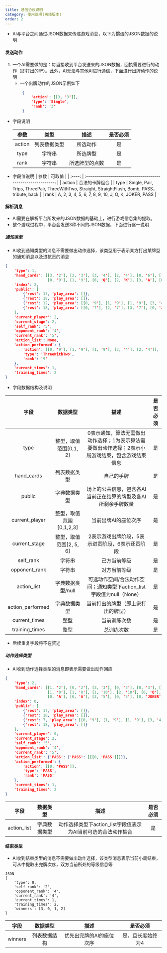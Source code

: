 ```yaml
---
title: 通信协议说明
category: 使用说明(离线版本)
order: 2
---
```


+ AI与平台之间通过JSON数据来传递游戏消息，以下为掼蛋的JSON数据的说明



#### 发送动作

1. 一个AI需要做的是：每当接收到平台发送来的JSON数据，回执需要进行的动作（即打出的牌）。此外，AI无法与其他AI进行通信，下面进行出牌动作的说明
   + 一个出牌动作的JSON示例如下
      ```json
       {
           'action': [[3, '3']],
           'type': 'Single',
           'rank': '3'
       }
      ```
      
+ 字段说明
  
    |  参数  |     类型     |      描述      | 是否必须 |
    | :----: | :----------: | :------------: | :------: |
    | action | 列表数据类型 |    所选动作    |    是    |
    |  type  |    字符串    |    所选牌型    |    是    |
    |  rank  |    字符串    | 所选牌型的点数 |    是    |
   
+ 字段值说明
  |  参数  |                            可取值                            |
  | :----: | :----------------------------------------------------------: |
  | action |                        合法的卡牌组合                        |
  |  type  | Single, Pair, Trips, ThreePair, ThreeWithTwo, Straight, StraightFlush, Bomb, PASS，tribute, back |
  |  rank  |     A, 2, 3, 4, 5, 6, 7, 8, 9, 10, J, Q, K, JOKER, PASS      |
  
   
  
   

#### 解析消息

+ AI需要在解析平台所发来的JSON数据的基础上，进行游戏信息集的提取。
+ 整个游戏过程中，平台会发送3种不同的JSON数据，下面进行逐一说明

##### 通知类型

+ AI收到通知类型的消息不需要做出动作选择，该类型用于表示某方打出某牌型的通知消息以及进抗贡的消息

```json
{
    'type': 1, 
    'hand_cards': [[3, '2'], [2, '3'], [3, '4'], [2, '4'], [0, '6'], [1, '9'], 
                   [0, '9'], [1, '9'], [0, 'Q'], [2, 'K'], [3, 'A'], [0, 'JOKER']], 
    'index': 2, 
    'public': [
        {'rest': 17, 'play_area': []}, 
        {'rest': 18, 'play_area': []}, 
        {'rest': 12, 'play_area': [[0, '9'], [1, '9'], [1, '9'], [3, '4'], [2, '4']]}, 
        {'rest': 18, 'play_area': [[0, '7'], [2, '7'], [3, '7'], [0, 'J'], [0, 'J']]}
    ], 
    'current_player': 2,
    'current_stage': 2, 
    'self_rank': '5', 
    'opponent_rank': '4', 
    'current_rank': '5', 
    'action_list': None, 
    'action_performed': {
        'action': [[0, '9'], [1, '9'], [1, '9'], [3, '4'], [2, '4']], 
        'type': 'ThreeWithTwo', 
        'rank': '9'
    }, 
    'current_times': 1, 
    'training_times': 2
}
```

+ 字段数据结构及说明

|       字段       |        数据类型         |                             描述                             | 是否必须 |
| :--------------: | :---------------------: | :----------------------------------------------------------: | :------: |
|       type       | 整型，取值范围[0,1, 2]  | 0表示通知，算法无需做出动作选择；1为表示算法需要做出动作选择；2表示小局游戏结束，包含游戏结束信息 |    是    |
|    hand_cards    |      列表数据类型       |                          自己的手牌                          |    是    |
|      public      |      字典数据类型       | 场上的公共信息，包含各AI当前正在结算的牌型及各AI所剩余手牌数量 |    是    |
|  current_player  | 整型，取值范围[0,1,2,3] |                     当前出牌AI的座位次序                     |    是    |
|  current_stage   | 整型，取值范围[2, 5, 6] |       2表示游戏出牌阶段，5表示进贡阶段，6表示还贡阶段        |    是    |
|    self_rank     |         字符串          |                         己方当前等级                         |    是    |
|  opponent_rank   |         字符串          |                         对方当前等级                         |    是    |
|   action_list    |    字典数据类型/null    | 可选动作空间/合法动作空间；通知类型下action_list字段值为null（None） |    是    |
| action_performed |      字典数据类型       |              当前打出的牌型（即上家打出的牌型）              |    是    |
|  current_times   |          整型           |                         当前训练次数                         |    是    |
|  training_times  |          整型           |                          总训练次数                          |    是    |

+ 后续重复字段将不在赘述

##### 动作选择类型

+ AI收到动作选择类型的消息即表示需要做出动作回应

```json
{
    'type': 2, 
    'hand_cards': [[1, '2'], [0, '2'], [3, '3'], [0, '3'], [0, '3'], [1, '6'], 
                   [1, '8'], [1, '8'], [1, '10'], [2, '10'], [0, 'Q'], [3, 'Q'],
                   [0, 'A'], [0, 'A'], [3, '5'], [0, '5'], [0, 'JOKER']], 
    'index': 0, 
    'public': [
        {'rest': 17, 'play_area': []},
        {'rest': 18, 'play_area': []},
        {'rest': 7, 'play_area': [[0, '9'], [1, '9'], [1, '9'], [3, '4'], [2, '4']]}, 
        {'rest': 18, 'play_area': []}
    ], 
    'current_player': 0, 
    'current_stage': 2, 
    'self_rank': '5', 
    'opponent_rank': '4', 
    'current_rank': '5', 
    'action_list': {'PASS': {'PASS': [[[0, 'PASS']]]}}, 
    'action_performed': {
        'action': [[0, 'PASS']], 
        'type': 'PASS', 
        'rank': 'PASS'
    }, 
    'current_times': 1, 
    'training_times': 2
}
```

|    字段     |   数据类型   |                             描述                             | 是否必须 |
| :---------: | :----------: | :----------------------------------------------------------: | :------: |
| action_list | 字典数据类型 | 动作选择类型下action_list字段值表示为AI当前可选的合法动作集合 |    是    |

#### 结束类型

+ AI收到结束类型的消息不需要做出动作选择，该类型消息表示当前小局结束，可从中提取出完牌次序，双方当前所处的等级信息等

```
JSON
{
    'type': 0, 
    'self_rank': '2', 
    'opponent_rank': '4', 
    'current_rank': '4', 
    'current_times': 1, 
    'training_times': 2, 
    'winners': [3, 0, 1, 2]
}
```

|  字段   |   数据类型   |           描述           |     是否必须      |
| :-----: | :----------: | :----------------------: | :---------------: |
| winners | 列表数据结构 | 优先出完牌的AI的座位次序 | 是，且长度始终为4 |